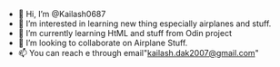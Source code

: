 - 👋 Hi, I’m @Kailash0687
- 👀 I’m interested in learning new thing especially airplanes and stuff.
- 🌱 I’m currently learning HtML and stuff from Odin project
- 💞️ I’m looking to collaborate on Airplane Stuff.
- 📫 You can reach e through email"kailash.dak2007@gmail.com"

<!---
Kailash0687/Kailash0687 is a ✨ special ✨ repository because its `README.md` (this file) appears on your GitHub profile.
You can click the Preview link to take a look at your changes.
--->
